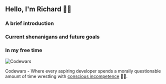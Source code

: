 ## Hello, I'm Richard 👋🏻

### A brief introduction

### Current shenanigans and future goals

### In my free time

![Codewars](https://www.codewars.com/users/richardlambert/badges/small)

Codewars - Where every aspiring developer spends a morally questionable amount of time wrestling with [conscious incompetence](https://en.wikipedia.org/wiki/Four_stages_of_competence) 🙌🏻.
